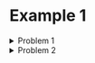 # Example 1

<details>
    <summary>Problem 1</summary>

    The contrast between the text and the background isn't high enough, making it hard to read for some.

    How do we measure this? Browsers can tell you the contrast ratio between text and background colours in the devtools/inspector. WCAG defines [minimum contrast ratios](https://www.w3.org/WAI/WCAG21/Understanding/contrast-minimum.html) we should meet for accessibility. Normal text should be at least 4.5:1, and large text should be at least 3:1

    There are also various tools we can use to manually check colours:

    - [Colour Contrast Checker](https://colourcontrast.cc/)
    - [coolors](https://coolors.co/contrast-checker/112a46-acc8e5)
    - [WebAIM](https://webaim.org/resources/contrastchecker/)

</details>

<details>
    <summary>Problem 2</summary>

    Images have no alt text

    Screen readers and assistive technologies need alternate text to be able to provide a description of the image to the user, so the user knows what it is. Alt text is also used as a fallback to display to users in general if the image doesn't load.

</details>
